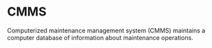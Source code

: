 # CMMS
Computerized maintenance management system (CMMS) maintains a computer database of information about maintenance operations.
